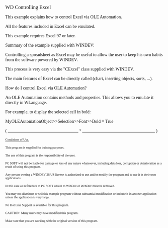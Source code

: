   
<span style="font-family:Arial sans-serif;font-size:16px;">WD Controlling Excel</span>

  
<span style="font-family:Arial sans-serif;font-size:14px;">This example explains how to control Excel via OLE Automation.</span>

<span style="font-family:Arial sans-serif;font-size:14px;">All the features included in Excel can be emulated.</span>

  
<span style="font-family:Arial sans-serif;font-size:14px;">This example requires Excel 97 or later. </span>

  
<span style="font-family:Arial sans-serif;font-size:14px;">Summary of the example supplied with WINDEV: </span>

<span style="font-family:Arial sans-serif;font-size:14px;">Controlling a spreadsheet as Excel may be useful to allow the user to keep his own habits from the software powered by WINDEV.</span>

<span style="font-family:Arial sans-serif;font-size:14px;">This process is very easy via the "CExcel" class supplied with WINDEV.</span>

<span style="font-family:Arial sans-serif;font-size:14px;">The main features of Excel can be directly called (chart, inserting objects, sorts, ...).</span>

<span style="font-family:Arial sans-serif;font-size:14px;">How do I control Excel via OLE Automation?</span>

<span style="font-family:Arial sans-serif;font-size:14px;">An OLE Automation contains methods and properties. This allows you to emulate it directly in WLanguage.</span>

<span style="font-family:Arial sans-serif;font-size:14px;">For example, to display the selected cell in bold:</span>

<span style="font-family:Arial sans-serif;font-size:14px;">MyOLEAutomationObject&gt;&gt;Selection&gt;&gt;Font&gt;&gt;Bold = True</span>

  
  
<span style="font-family:Arial sans-serif;font-size:14px;">( \_\_\_\_\_\_\_\_\_\_\_\_\_\_\_\_\_\_\_\_\_\_\_\_\_\_\_\_\_\_\_\_ ° \_\_\_\_\_\_\_\_\_\_\_\_\_\_\_\_\_\_\_\_\_\_\_\_\_\_\_\_\_\_\_\_\_ )</span>

  
<span style="text-decoration:underline;font-family:Arial sans-serif;font-size:10px;">Conditions of Use.</span>

<span style="font-family:Arial sans-serif;font-size:10px;">This program is supplied for training purposes.</span>

<span style="font-family:Arial sans-serif;font-size:10px;">The use of this program is the responsibility of the user. </span>

<span style="font-family:Arial sans-serif;font-size:10px;">PC SOFT will not be liable for damage or loss of any nature whatsoever, including data loss, corruption or deterioration as a result of using this program.</span>

<span style="font-family:Arial sans-serif;font-size:10px;">Any person owning a WINDEV 28 US license is authorized to use and/or modify the program and to use it in their own applications. </span>

<span style="font-family:Arial sans-serif;font-size:10px;">In this case all references to PC SOFT and/or to WinDev or WebDev must be removed.</span>

<span style="font-family:Arial sans-serif;font-size:10px;">You may not distribute or sell this example program without substantial modification or include it in another application unless the application is very large.</span>

  
<span style="font-family:Arial sans-serif;font-size:10px;">No Hot Line Support is available for this program.</span>

  
<span style="font-family:Arial sans-serif;font-size:10px;">CAUTION: Many users may have modified this program. </span>

<span style="font-family:Arial sans-serif;font-size:10px;">Make sure that you are working with the original version of this program.</span>

  
  
  
  